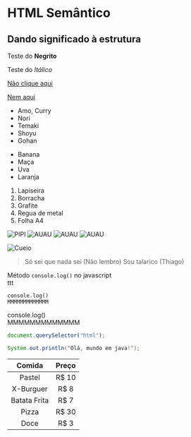 # HTML Semântico
## Dando significado à estrutura
Teste do **Negrito**

Teste do *Itálico*

[Não clique aqui](https://exemplo.com/)

[Nem aqui](https://www.youtube.com/watch?v=dQw4w9WgXcQ)


* Amo, Curry
* Nori
* Temaki
* Shoyu
* Gohan

- Banana
- Maça
- Uva
- Laranja

1. Lapiseira
2. Borracha
3. Grafite
4. Regua de metal
5. Folha A4

![PIPI](https://pipz.io/shared/1/files/logo_academy.JPG)
![AUAU](https://pipz.com/static/images/blog/eddie.png)
![AUAU](https://pipz.com/static/images/blog/eddie.png)
![AUAU](https://pipz.com/static/images/blog/eddie.png)

![Cueio](https://www.rbsdirect.com.br/imagesrc/24899215.jpg?w=700)

>Só sei que nada sei (Não lembro)
>Sou talarico (Thiago)

Método `console.log()` no javascript<br>
ttt<br>

`console.log()`<br>
`MMMMMMMMMMMMM`

console.log()<br>
MMMMMMMMMMMMM

```js
document.querySelector("html");
```

```Java
System.out.println('Olá, mundo em java!');
```

Comida  | Preço
:---------: | :------:
Pastel | R$ 10
X-Burguer | R$ 8
Batata Frita | R$ 7
Pizza | R$ 30
Doce | R$ 3

